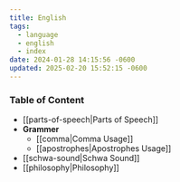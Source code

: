 ```yaml
---
title: English
tags:
  - language
  - english
  - index
date: 2024-01-28 14:15:56 -0600
updated: 2025-02-20 15:52:15 -0600
---
```


### Table of Content

* [[parts-of-speech|Parts of Speech]]
* **Grammer**
	* [[comma|Comma Usage]]
	* [[apostrophes|Apostrophes Usage]]
* [[schwa-sound|Schwa Sound]]
* [[philosophy|Philosophy]]
